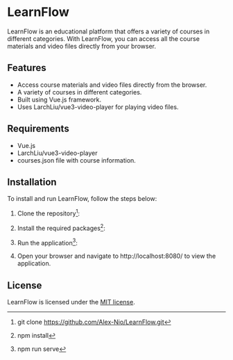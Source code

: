 # LearnFlow

LearnFlow is an educational platform that offers a variety of courses in different categories. With LearnFlow, you can access all the course materials and video files directly from your browser.

## Features

-   Access course materials and video files directly from the browser.
-   A variety of courses in different categories.
-   Built using Vue.js framework.
-   Uses LarchLiu/vue3-video-player for playing video files.

## Requirements

-   Vue.js
-   LarchLiu/vue3-video-player
-   courses.json file with course information.

## Installation

To install and run LearnFlow, follow the steps below:

1. Clone the repository[^1]:

[^1]: git clone https://github.com/Alex-Nio/LearnFlow.git

2. Install the required packages[^2]:

[^2]: npm install

3. Run the application[^3]:

[^3]: npm run serve

4. Open your browser and navigate to http://localhost:8080/ to view the application.

## License

LearnFlow is licensed under the [MIT license](https://opensource.org/licenses/MIT).
